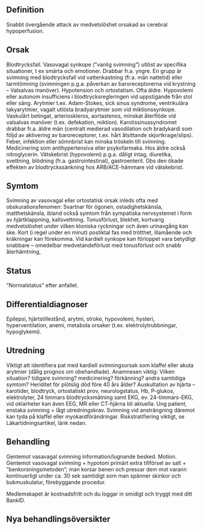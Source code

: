 ## Definition

Snabbt övergående attack av medvetslöshet orsakad av cerebral hypoperfusion.

## Orsak

Blodtrycksfall.
Vasovagal synkope (”vanlig svimning”) utlöst av specifika situationer, t ex smärta och emotioner. Drabbar fr.a. yngre. En grupp är svimning med blodtrycksfall vid vattenkastning (fr.a. män nattetid) eller tarmtömning (svimningen p.g.a. påverkan av baroreceptorerna vid krystning – Valsalvas manöver).
Hypotension och ortostatism. Ofta äldre. Hypovolemi eller autonom insufficiens i blodtrycksregleringen vid uppstigande från stol eller säng.
Arytmier t.ex. Adam-Stokes, sick sinus syndrome, ventrikulära takyarytmier, vagalt utlösta bradyarytmier som vid miktionssynkope.
Vaskulärt betingat, arterioskleros, aortastenos, minskat återflöde vid valsalvas manöver (t.ex. defekation, miktion). Karotissinussyndromet drabbar fr.a. äldre män (centralt medierad vasodilation och bradykardi som följd av aktivering av baroreceptorer, t.ex. hårt åtsittande skjortkrage/slips).
Feber, infektion eller sömnbrist kan minska tröskeln till svimning.
Medicinering som antihypertensiva eller psykofarmaka. Hos äldre också nitroglycerin.
Vätskebrist (hypovolemi) p.g.a. dåligt intag, diuretika, svettning, blödning (fr.a. gastrointestinal), gastroenterit.
Obs den ökade effekten av blodtryckssänkning hos ARB/ACE-hämmare vid vätskebrist.

## Symtom

Svimning av vasovagal eller ortostatisk orsak inleds ofta med obskurationsfenomen: Svartnar för ögonen, ostadighetskänsla, matthetskänsla, ibland också symtom från sympatiska nervsystemet i form av hjärtklappning, kallsvettning. Tonusförlust, blekhet, kortvarig medvetslöshet under vilken kloniska ryckningar och även urinavgång kan ske. Kort (i regel under en minut) postiktal fas med trötthet, illamående och kräkningar kan förekomma. Vid kardiell synkope kan förloppet vara betydligt snabbare – omedelbar medvetandeförlust med tonusförlust och snabb återhämtning,

## Status

”Normalstatus” efter anfallet.

## Differentialdiagnoser

Epilepsi, hjärtstillestånd, arytmi, stroke, hypovolemi, hysteri, hyperventilation, anemi, metabola orsaker (t.ex. elektrolytrubbningar, hypoglykemi).

## Utredning

Viktigt att identifiera pat med kardiell svimningsorsak som klaffel eller akuta arytmier (dålig prognos om obehandlade). Anamnesen viktig: Vilken situation? tidigare svimning? medicinering? förkänning? andra samtidiga symtom? Heriditet för plötslig död före 40 års ålder? Auskultation av hjärta – karotider, blodtryck, ortostatiskt prov, neurologstatus, Hb, P-glukos, elektrolyter, 24 timmars blodtrycksmätning samt EKG, ev. 24-timmars-EKG, vid oklarheter kan även EEG, MR eller CT-hjärna bli aktuella.
Ung patient, enstaka svimning = lågt utredningskrav. Svimning vid ansträngning däremot kan tyda på klaffel eller myokardförändringar. Riskstratifiering viktigt, se Läkartidningsartikel, länk nedan.

## Behandling

Gentemot vasavagal svimning information/lugnande besked. Motion. Gentemot vasovagal svimning + hypotoni primärt extra tillförsel av salt + ”benkorsningsmetoden”; man korsar benen och pressar dem mot varann kontinuerligt under ca. 30 sek samtidigt som man spänner skinkor och bukmuskulatur, förebyggande procedur.


Medlemskapet är kostnadsfritt och du loggar in smidigt och tryggt med ditt BankID.

## Nya behandlingsöversikter


